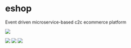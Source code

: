 # eshop

Event driven microservice-based c2c ecommerce platform

[![](https://github.com/dksifoua/eshop/actions/workflows/eshop.yaml/badge.svg)](https://github.com/dksifoua/eshop/actions/workflows/eshop.yaml)

[![](https://github.com/dksifoua/eshop/actions/workflows/gateway.yaml/badge.svg)](https://github.com/dksifoua/eshop/actions/workflows/gateway.yaml)
[![](https://github.com/dksifoua/eshop/actions/workflows/catalog.yaml/badge.svg)](https://github.com/dksifoua/eshop/actions/workflows/catalog.yaml)
[![](https://github.com/dksifoua/eshop/actions/workflows/eureka.yaml/badge.svg)](https://github.com/dksifoua/eshop/actions/workflows/eureka.yaml)
